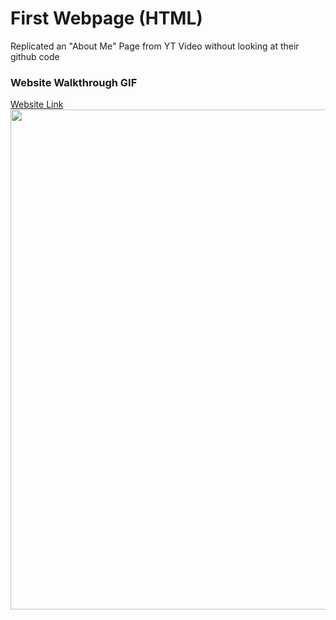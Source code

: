 # First Webpage (HTML)

Replicated an "About Me" Page from YT Video without looking at their github code

### Website Walkthrough GIF
[Website Link](https://jen-464.github.io/FrontendBootcampCourse/HTML-CSS-JS/challenge1-basics/)
<img src="http://g.recordit.co/JO2U4bG838.gif" width="800px"><br>
